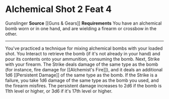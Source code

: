 ﻿---
actions: '[two-actions]'
cost: null
element: null
feat: Alchemical Shot
frequency: null
heighten_level: null
id: '3165'
level: '4'
name: Alchemical Shot
prerequisite: null
rarity: Common
requirement: You have an alchemicalbombwornor in one hand, and are wielding a firearm
  or crossbow in the other.
school: null
source: '[[DATABASE/source/Guns & Gears|Guns & Gears]]'
subcategory: null
trait:
- '[[DATABASE/trait/Gunslinger|Gunslinger]]'
trigger: null
type: Feat

---
# Alchemical Shot <span class="action-icon">2</span> <span class="item-type">Feat 4</span>

<span class="item-trait">Gunslinger</span>
**Source** [[Guns & Gears]]
**Requirements** You have an alchemical bomb worn or in one hand, and are wielding a firearm or crossbow in the other.

---
You've practiced a technique for mixing alchemical bombs with your loaded shot. You Interact to retrieve the bomb (if it's not already in your hand) and pour its contents onto your ammunition, consuming the bomb. Next, Strike with your firearm. The Strike deals damage of the same type as the bomb (for instance, fire damage for [[Alchemist's Fire]]), and it deals an additional 1d6 [[Persistent Damage]] of the same type as the bomb. If the Strike is a failure, you take 1d6 damage of the same type as the bomb you used, and the firearm misfires.
 The persistent damage increases to 2d6 if the bomb is 11th level or higher, or 3d6 if it's 17th level or higher.
